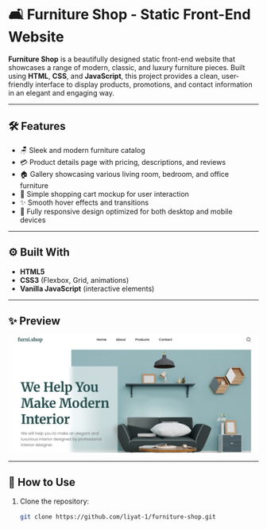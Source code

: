# 🛋️ Furniture Shop - Static Front-End Website

**Furniture Shop** is a beautifully designed static front-end website that showcases a range of modern, classic, and luxury furniture pieces. Built using **HTML**, **CSS**, and **JavaScript**, this project provides a clean, user-friendly interface to display products, promotions, and contact information in an elegant and engaging way.

---

## 🛠️ Features

- 🪑 Sleek and modern furniture catalog
- 💳 Product details page with pricing, descriptions, and reviews
- 🏠 Gallery showcasing various living room, bedroom, and office furniture
- 🛒 Simple shopping cart mockup for user interaction
- ✨ Smooth hover effects and transitions
- 📱 Fully responsive design optimized for both desktop and mobile devices

---

## ⚙️ Built With

- **HTML5**
- **CSS3** (Flexbox, Grid, animations)
- **Vanilla JavaScript** (interactive elements)

---

## ✨ Preview

![Furniture Shop Preview](./assets/image.png)

---

## 🚀 How to Use

1. Clone the repository:
   ```bash
   git clone https://github.com/liyat-1/furniture-shop.git
   ```
